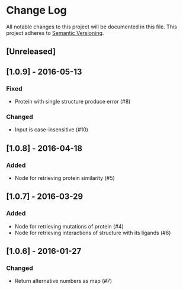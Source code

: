 # Change Log
All notable changes to this project will be documented in this file.
This project adheres to [Semantic Versioning](http://semver.org/).

## [Unreleased]

## [1.0.9] - 2016-05-13

### Fixed

* Protein with single structure produce error (#8)

### Changed

* Input is case-insensitive (#10)

## [1.0.8] - 2016-04-18

### Added

* Node for retrieving protein similarity (#5)

## [1.0.7] - 2016-03-29

### Added

* Node for retrieving mutations of protein (#4)
* Node for retrieving interactions of structure with its ligands (#6)

## [1.0.6] - 2016-01-27

### Changed

* Return alternative numbers as map (#7)
